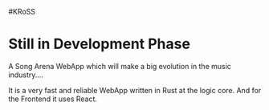#KRoSS

<h1> Still in Development Phase </h1>

A Song Arena WebApp which will make a big evolution in the music industry....

It is a very fast and reliable WebApp written in Rust at the logic core.
And for the Frontend it uses React.

